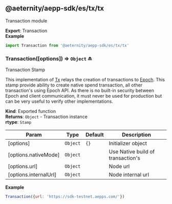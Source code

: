 <a id="module_@aeternity/aepp-sdk/es/tx/tx"></a>

## @aeternity/aepp-sdk/es/tx/tx
Transaction module

**Export**: Transaction  
**Example**  
```js
import Transaction from '@aeternity/aepp-sdk/es/tx/tx'
```
<a id="exp_module_@aeternity/aepp-sdk/es/tx/tx--Transaction"></a>

### Transaction([options]) ⇒ `Object` ⏏
Transaction Stamp

This implementation of [Tx](#exp_module_@aeternity/aepp-sdk/es/tx--Tx) relays
the creation of transactions to [Epoch](#exp_module_@aeternity/aepp-sdk/es/epoch--Epoch).
This stamp provide ability to create native spend transaction,
all other transaction's using Epoch API.
As there is no built-in security between Epoch and client communication, it
must never be used for production but can be very useful to verify other
implementations.

**Kind**: Exported function  
**Returns**: `Object` - Transaction instance  
**rtype**: `Stamp`

| Param | Type | Default | Description |
| --- | --- | --- | --- |
| [options] | `Object` | <code>{}</code> | Initializer object |
| [options.nativeMode] | `Object` |  | Use Native build of transaction's |
| [options.url] | `Object` |  | Node url |
| [options.internalUrl] | `Object` |  | Node internal url |

**Example**  
```js
Transaction({url: 'https://sdk-testnet.aepps.com/'})
```

